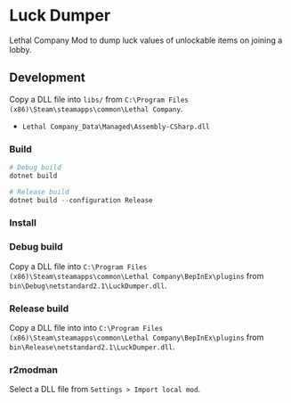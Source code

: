 # Luck Dumper

Lethal Company Mod to dump luck values of unlockable items on joining a lobby.

## Development

Copy a DLL file into `libs/` from `C:\Program Files (x86)\Steam\steamapps\common\Lethal Company`.

- `Lethal Company_Data\Managed\Assembly-CSharp.dll`

### Build

```powershell
# Debug build
dotnet build

# Release build
dotnet build --configuration Release
```

### Install

### Debug build

Copy a DLL file into `C:\Program Files (x86)\Steam\steamapps\common\Lethal Company\BepInEx\plugins` from `bin\Debug\netstandard2.1\LuckDumper.dll`.

### Release build

Copy a DLL file into into `C:\Program Files (x86)\Steam\steamapps\common\Lethal Company\BepInEx\plugins` from `bin\Release\netstandard2.1\LuckDumper.dll`.

### r2modman

Select a DLL file from `Settings > Import local mod`.
